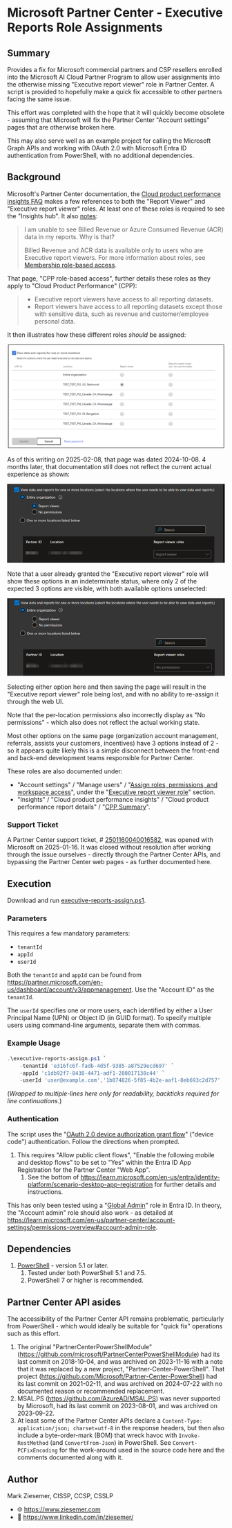 # Microsoft Partner Center - Executive Reports Role Assignments

## Summary

Provides a fix for Microsoft commercial partners and CSP resellers enrolled into the Microsoft AI Cloud Partner Program to allow user assignments into the otherwise missing "Executive report viewer" role in Partner Center.
A script is provided to hopefully make a quick fix accessible to other partners facing the same issue.

This effort was completed with the hope that it will quickly become obsolete - assuming that Microsoft will fix the Partner Center "Account settings" pages that are otherwise broken here.

This may also serve well as an example project for calling the Microsoft Graph APIs and working with OAuth 2.0 with Microsoft Entra ID authentication from PowerShell, with no additional dependencies.

## Background

Microsoft's Partner Center documentation, the [Cloud product performance insights FAQ](https://learn.microsoft.com/en-us/partner-center/insights/insights-known-issues) makes a few references to both the "Report Viewer" and "Executive report viewer" roles.  At least one of these roles is required to see the "Insights hub".
It also [notes](https://learn.microsoft.com/en-us/partner-center/insights/insights-known-issues#i-am-unable-to-see-billed-revenue-or-azure-consumed-revenue-acr-data-in-my-reports-why-is-that):

> I am unable to see Billed Revenue or Azure Consumed Revenue (ACR) data in my reports. Why is that?
>
> Billed Revenue and ACR data is available only to users who are Executive report viewers. For more information about roles, see [Membership role-based access](https://learn.microsoft.com/en-us/partner-center/insights/insights-roles).

That page, "CPP role-based access", further details these roles as they apply to "Cloud Product Performance" (CPP):

> * Executive report viewers have access to all reporting datasets.
> * Report viewers have access to all reporting datasets except those with sensitive data, such as revenue and customer/employee personal data.

It then illustrates how these different roles *should* be assigned:

![Shows location-specific Partner Center Insights roles settings for Report viewer and Executive report viewer.](images/docs-roles.png)

As of this writing on 2025-02-08, that page was dated 2024-10-08.
4 months later, that documentation still does not reflect the current actual experience as shown:

![Actual Partner Center reports experience](images/usermanagement-report-roles.png)

Note that a user already granted the "Executive report viewer" role will show these options in an indeterminate status, where only 2 of the expected 3 options are visible, with both available options unselected:

![Actual Partner Center reports experience indeterminate](images/usermanagement-report-roles-indeterminate.png)

Selecting either option here and then saving the page will result in the "Executive report viewer" role being lost, and with no ability to re-assign it through the web UI.

Note that the per-location permissions also incorrectly display as "No permissions" - which also does not reflect the actual working state.

Most other options on the same page (organization account management, referrals, assists your customers, incentives) have 3 options instead of 2 - so it appears quite likely this is a simple disconnect between the front-end and back-end development teams responsible for Partner Center.

These roles are also documented under:

* "Account settings" / "Manage users" / "[Assign roles, permissions, and workspace access](https://learn.microsoft.com/en-us/partner-center/account-settings/permissions-overview)", under the "[Executive report viewer role](https://learn.microsoft.com/en-us/partner-center/account-settings/permissions-overview#executive-report-viewer-role)" section.
* "Insights" / "Cloud product performance insights" / "Cloud product performance report details" / "[CPP Summary](https://learn.microsoft.com/en-us/partner-center/insights/insights-overview-report)".

### Support Ticket

A Partner Center support ticket, # [2501160040016582](https://partner.microsoft.com/dashboard/v2/support/servicerequests/activity?tid=2501160040016582), was opened with Microsoft on 2025-01-16.
It was closed without resolution after working through the issue ourselves - directly through the Partner Center APIs, and bypassing the Partner Center web pages - as further documented here.

## Execution

Download and run [executive-reports-assign.ps1](executive-reports-assign.ps1).

### Parameters

This requires a few mandatory parameters:

* `tenantId`
* `appId`
* `userId`

Both the `tenantId` and `appId` can be found from <https://partner.microsoft.com/en-us/dashboard/account/v3/appmanagement>.
Use the "Account ID" as the `tenantId`.

The `userId` specifies one or more users, each identified by either a User Principal Name (UPN) or Object ID (in GUID format).
To specify multiple users using command-line arguments, separate them with commas.

### Example Usage

```powershell
.\executive-reports-assign.ps1 `
	-tenantId 'e316fc6f-fadb-4d5f-9385-a87529ecd697' `
	-appId 'c1db92f7-8438-4471-adf1-280017138c44' `
	-userId 'user@example.com','1b074826-5f85-4b2e-aaf1-8eb693c2d757'
```

(*Wrapped to multiple-lines here only for readability, backticks required for line continuations.*)

### Authentication

The script uses the "[OAuth 2.0 device authorization grant flow](https://learn.microsoft.com/en-us/entra/identity-platform/v2-oauth2-device-code)" ("device code") authentication.
Follow the directions when prompted.

1. This requires "Allow public client flows", "Enable the following mobile and desktop flows" to be set to "Yes" within the Entra ID App Registration for the Partner Center "Web App".
	1. See the bottom of <https://learn.microsoft.com/en-us/entra/identity-platform/scenario-desktop-app-registration> for further details and instructions.

This has only been tested using a "[Global Admin](https://learn.microsoft.com/en-us/partner-center/account-settings/permissions-overview#global-admin-role)" role in Entra ID.  In theory, the "Account admin" role should also work - as detailed at <https://learn.microsoft.com/en-us/partner-center/account-settings/permissions-overview#account-admin-role>.

## Dependencies

1. [PowerShell](https://learn.microsoft.com/en-us/powershell/) - version 5.1 or later.
	1. Tested under both PowerShell 5.1 and 7.5.
	2. PowerShell 7 or higher is recommended.

## Partner Center API asides

The accessibility of the Partner Center API remains problematic, particularly from PowerShell - which would ideally be suitable for "quick fix" operations such as this effort.

1. The original "PartnerCenterPowerShellModule" (<https://github.com/microsoft/PartnerCenterPowerShellModule>) had its last commit on 2018-10-04, and was archived on 2023-11-16 with a note that it was replaced by a new project, "Partner-Center-PowerShell".
That project (<https://github.com/Microsoft/Partner-Center-PowerShell>) had its last commit on 2021-02-11, and was archived on 2024-07-22 with no documented reason or recommended replacement.
2. MSAL.PS (<https://github.com/AzureAD/MSAL.PS>) was never supported by Microsoft, had its last commit on 2023-08-01, and was archived on 2023-09-22.
3. At least some of the Partner Center APIs declare a `Content-Type: application/json; charset=utf-8` in the response headers, but then also include a byte-order-mark (BOM) that wreck havoc with `Invoke-RestMethod` (and `ConvertFrom-Json`) in PowerShell.
See `Convert-PCFixEncoding` for the work-around used in the source code here and the comments documented along with it.

## Author

Mark Ziesemer, CISSP, CCSP, CSSLP

* 🌐 <https://www.ziesemer.com>
* 🔗 <https://www.linkedin.com/in/ziesemer/>
